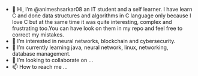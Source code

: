 - 👋 Hi, I’m @animeshsarkar08 an IT student and a self learner. I have learn C and done data structures and algorithms in C language only because I love C but at the same time it was quite interesting, complex and frustrating too.You can have look on them in my repo and feel free to correct my mistakes.
- 👀 I’m interested in neural networks, blockchain and cybersecurity.
- 🌱 I’m currently learning java, neural network, linux, networking, database management.
- 💞️ I’m looking to collaborate on ...
- 📫 How to reach me ...

<!---
animeshsarkar08/animeshsarkar08 is a ✨ special ✨ repository because its `README.md` (this file) appears on your GitHub profile.
You can click the Preview link to take a look at your changes.
--->
